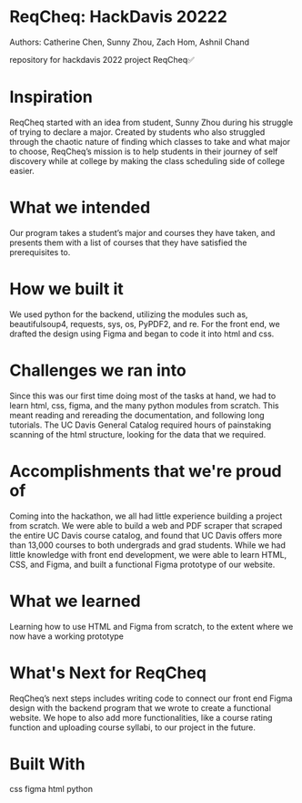 # ReqCheq: HackDavis 20222
Authors: Catherine Chen, Sunny Zhou, Zach Hom, Ashnil Chand

repository for hackdavis 2022 project ReqCheq✅

# Inspiration
ReqCheq started with an idea from student, Sunny Zhou during his struggle of trying to declare a major. Created by students who also struggled through the chaotic nature of finding which classes to take and what major to choose, ReqCheq’s mission is to help students in their journey of self discovery while at college by making the class scheduling side of college easier.

# What we intended
Our program takes a student’s major and courses they have taken, and presents them with a list of courses that they have satisfied the prerequisites to.

# How we built it
We used python for the backend, utilizing the modules such as, beautifulsoup4, requests, sys, os, PyPDF2, and re. For the front end, we drafted the design using Figma and began to code it into html and css.

# Challenges we ran into
Since this was our first time doing most of the tasks at hand, we had to learn html, css, figma, and the many python modules from scratch. This meant reading and rereading the documentation, and following long tutorials. The UC Davis General Catalog required hours of painstaking scanning of the html structure, looking for the data that we required.

# Accomplishments that we're proud of
Coming into the hackathon, we all had little experience building a project from scratch. We were able to build a web and PDF scraper that scraped the entire UC Davis course catalog, and found that UC Davis offers more than 13,000 courses to both undergrads and grad students. While we had little knowledge with front end development, we were able to learn HTML, CSS, and Figma, and built a functional Figma prototype of our website.

# What we learned
Learning how to use HTML and Figma from scratch, to the extent where we now have a working prototype

# What's Next for ReqCheq
ReqCheq’s next steps includes writing code to connect our front end Figma design with the backend program that we wrote to create a functional website. We hope to also add more functionalities, like a course rating function and uploading course syllabi, to our project in the future.

# Built With
css
figma
html
python

